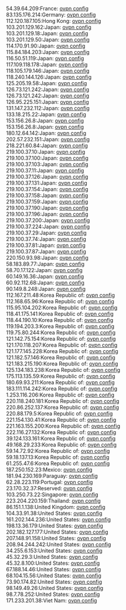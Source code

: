 54.39.64.209:France: [ovpn config](vpn/54_39_64_209.ovpn)  
83.135.176.214:Germany: [ovpn config](vpn/83_135_176_214.ovpn)  
112.120.187.105:Hong Kong: [ovpn config](vpn/112_120_187_105.ovpn)  
103.201.129.162:Japan: [ovpn config](vpn/103_201_129_162.ovpn)  
103.201.129.18:Japan: [ovpn config](vpn/103_201_129_18.ovpn)  
103.201.129.50:Japan: [ovpn config](vpn/103_201_129_50.ovpn)  
114.170.91.90:Japan: [ovpn config](vpn/114_170_91_90.ovpn)  
115.84.184.203:Japan: [ovpn config](vpn/115_84_184_203.ovpn)  
116.50.51.119:Japan: [ovpn config](vpn/116_50_51_119.ovpn)  
117.109.118.178:Japan: [ovpn config](vpn/117_109_118_178.ovpn)  
118.105.179.146:Japan: [ovpn config](vpn/118_105_179_146.ovpn)  
118.240.144.126:Japan: [ovpn config](vpn/118_240_144_126.ovpn)  
125.205.19.58:Japan: [ovpn config](vpn/125_205_19_58.ovpn)  
126.73.121.242:Japan: [ovpn config](vpn/126_73_121_242.ovpn)  
126.73.121.242:Japan: [ovpn config](vpn/126_73_121_242.ovpn)  
126.95.225.151:Japan: [ovpn config](vpn/126_95_225_151.ovpn)  
131.147.232.112:Japan: [ovpn config](vpn/131_147_232_112.ovpn)  
133.18.215.22:Japan: [ovpn config](vpn/133_18_215_22.ovpn)  
153.156.26.8:Japan: [ovpn config](vpn/153_156_26_8.ovpn)  
153.156.26.8:Japan: [ovpn config](vpn/153_156_26_8.ovpn)  
180.12.64.142:Japan: [ovpn config](vpn/180_12_64_142.ovpn)  
202.57.232.151:Japan: [ovpn config](vpn/202_57_232_151.ovpn)  
218.221.60.84:Japan: [ovpn config](vpn/218_221_60_84.ovpn)  
219.100.37.10:Japan: [ovpn config](vpn/219_100_37_10.ovpn)  
219.100.37.100:Japan: [ovpn config](vpn/219_100_37_100.ovpn)  
219.100.37.103:Japan: [ovpn config](vpn/219_100_37_103.ovpn)  
219.100.37.11:Japan: [ovpn config](vpn/219_100_37_11.ovpn)  
219.100.37.126:Japan: [ovpn config](vpn/219_100_37_126.ovpn)  
219.100.37.131:Japan: [ovpn config](vpn/219_100_37_131.ovpn)  
219.100.37.154:Japan: [ovpn config](vpn/219_100_37_154.ovpn)  
219.100.37.158:Japan: [ovpn config](vpn/219_100_37_158.ovpn)  
219.100.37.159:Japan: [ovpn config](vpn/219_100_37_159.ovpn)  
219.100.37.190:Japan: [ovpn config](vpn/219_100_37_190.ovpn)  
219.100.37.196:Japan: [ovpn config](vpn/219_100_37_196.ovpn)  
219.100.37.200:Japan: [ovpn config](vpn/219_100_37_200.ovpn)  
219.100.37.224:Japan: [ovpn config](vpn/219_100_37_224.ovpn)  
219.100.37.29:Japan: [ovpn config](vpn/219_100_37_29.ovpn)  
219.100.37.74:Japan: [ovpn config](vpn/219_100_37_74.ovpn)  
219.100.37.81:Japan: [ovpn config](vpn/219_100_37_81.ovpn)  
219.100.37.87:Japan: [ovpn config](vpn/219_100_37_87.ovpn)  
220.150.93.98:Japan: [ovpn config](vpn/220_150_93_98.ovpn)  
58.183.89.77:Japan: [ovpn config](vpn/58_183_89_77.ovpn)  
58.70.17.122:Japan: [ovpn config](vpn/58_70_17_122.ovpn)  
60.149.16.36:Japan: [ovpn config](vpn/60_149_16_36.ovpn)  
60.92.112.68:Japan: [ovpn config](vpn/60_92_112_68.ovpn)  
90.149.8.248:Japan: [ovpn config](vpn/90_149_8_248.ovpn)  
112.167.211.48:Korea Republic of: [ovpn config](vpn/112_167_211_48.ovpn)  
112.168.65.96:Korea Republic of: [ovpn config](vpn/112_168_65_96.ovpn)  
115.95.104.202:Korea Republic of: [ovpn config](vpn/115_95_104_202.ovpn)  
118.41.175.141:Korea Republic of: [ovpn config](vpn/118_41_175_141.ovpn)  
118.44.190.10:Korea Republic of: [ovpn config](vpn/118_44_190_10.ovpn)  
119.194.203.3:Korea Republic of: [ovpn config](vpn/119_194_203_3.ovpn)  
119.75.80.244:Korea Republic of: [ovpn config](vpn/119_75_80_244.ovpn)  
121.142.75.154:Korea Republic of: [ovpn config](vpn/121_142_75_154.ovpn)  
121.170.118.207:Korea Republic of: [ovpn config](vpn/121_170_118_207.ovpn)  
121.177.145.228:Korea Republic of: [ovpn config](vpn/121_177_145_228.ovpn)  
121.182.57.146:Korea Republic of: [ovpn config](vpn/121_182_57_146.ovpn)  
121.183.215.190:Korea Republic of: [ovpn config](vpn/121_183_215_190.ovpn)  
125.134.183.238:Korea Republic of: [ovpn config](vpn/125_134_183_238.ovpn)  
175.113.135.59:Korea Republic of: [ovpn config](vpn/175_113_135_59.ovpn)  
180.69.93.211:Korea Republic of: [ovpn config](vpn/180_69_93_211.ovpn)  
183.111.114.242:Korea Republic of: [ovpn config](vpn/183_111_114_242.ovpn)  
1.253.116.206:Korea Republic of: [ovpn config](vpn/1_253_116_206.ovpn)  
220.118.240.181:Korea Republic of: [ovpn config](vpn/220_118_240_181.ovpn)  
220.86.252.137:Korea Republic of: [ovpn config](vpn/220_86_252_137.ovpn)  
220.88.179.5:Korea Republic of: [ovpn config](vpn/220_88_179_5.ovpn)  
221.154.130.41:Korea Republic of: [ovpn config](vpn/221_154_130_41.ovpn)  
221.163.155.200:Korea Republic of: [ovpn config](vpn/221_163_155_200.ovpn)  
222.116.27.132:Korea Republic of: [ovpn config](vpn/222_116_27_132.ovpn)  
39.124.133.161:Korea Republic of: [ovpn config](vpn/39_124_133_161.ovpn)  
49.168.29.233:Korea Republic of: [ovpn config](vpn/49_168_29_233.ovpn)  
59.14.72.92:Korea Republic of: [ovpn config](vpn/59_14_72_92.ovpn)  
59.18.137.13:Korea Republic of: [ovpn config](vpn/59_18_137_13.ovpn)  
61.255.47.6:Korea Republic of: [ovpn config](vpn/61_255_47_6.ovpn)  
187.250.152.23:Mexico: [ovpn config](vpn/187_250_152_23.ovpn)  
181.94.230.169:Paraguay: [ovpn config](vpn/181_94_230_169.ovpn)  
62.28.223.119:Portugal: [ovpn config](vpn/62_28_223_119.ovpn)  
23.170.32.37:Reserved: [ovpn config](vpn/23_170_32_37.ovpn)  
103.250.73.22:Singapore: [ovpn config](vpn/103_250_73_22.ovpn)  
223.204.220.159:Thailand: [ovpn config](vpn/223_204_220_159.ovpn)  
86.151.1.138:United Kingdom: [ovpn config](vpn/86_151_1_138.ovpn)  
104.33.91.38:United States: [ovpn config](vpn/104_33_91_38.ovpn)  
161.202.144.236:United States: [ovpn config](vpn/161_202_144_236.ovpn)  
198.13.36.179:United States: [ovpn config](vpn/198_13_36_179.ovpn)  
202.182.127.177:United States: [ovpn config](vpn/202_182_127_177.ovpn)  
207.148.91.158:United States: [ovpn config](vpn/207_148_91_158.ovpn)  
208.94.244.242:United States: [ovpn config](vpn/208_94_244_242.ovpn)  
34.255.6.153:United States: [ovpn config](vpn/34_255_6_153.ovpn)  
45.32.29.3:United States: [ovpn config](vpn/45_32_29_3.ovpn)  
45.32.8.100:United States: [ovpn config](vpn/45_32_8_100.ovpn)  
67.188.14.46:United States: [ovpn config](vpn/67_188_14_46.ovpn)  
68.104.15.56:United States: [ovpn config](vpn/68_104_15_56.ovpn)  
73.90.174.82:United States: [ovpn config](vpn/73_90_174_82.ovpn)  
98.149.49.26:United States: [ovpn config](vpn/98_149_49_26.ovpn)  
98.7.78.252:United States: [ovpn config](vpn/98_7_78_252.ovpn)  
171.233.201.38:Viet Nam: [ovpn config](vpn/171_233_201_38.ovpn)  
